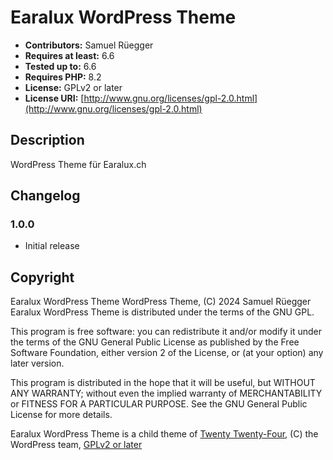 # Earalux WordPress Theme

- **Contributors:** Samuel Rüegger  
- **Requires at least:** 6.6  
- **Tested up to:** 6.6  
- **Requires PHP:** 8.2  
- **License:** GPLv2 or later  
- **License URI:** [http://www.gnu.org/licenses/gpl-2.0.html](http://www.gnu.org/licenses/gpl-2.0.html)

## Description

WordPress Theme für Earalux.ch

## Changelog

### 1.0.0
* Initial release

## Copyright

Earalux WordPress Theme WordPress Theme, (C) 2024 Samuel Rüegger  
Earalux WordPress Theme is distributed under the terms of the GNU GPL.

This program is free software: you can redistribute it and/or modify it under the terms of the GNU General Public License as published by the Free Software Foundation, either version 2 of the License, or (at your option) any later version.

This program is distributed in the hope that it will be useful, but WITHOUT ANY WARRANTY; without even the implied warranty of MERCHANTABILITY or FITNESS FOR A PARTICULAR PURPOSE. See the GNU General Public License for more details.

Earalux WordPress Theme is a child theme of [Twenty Twenty-Four](https://wordpress.org/themes/twentytwentyfour/), (C) the WordPress team, [GPLv2 or later](http://www.gnu.org/licenses/gpl-2.0.html)